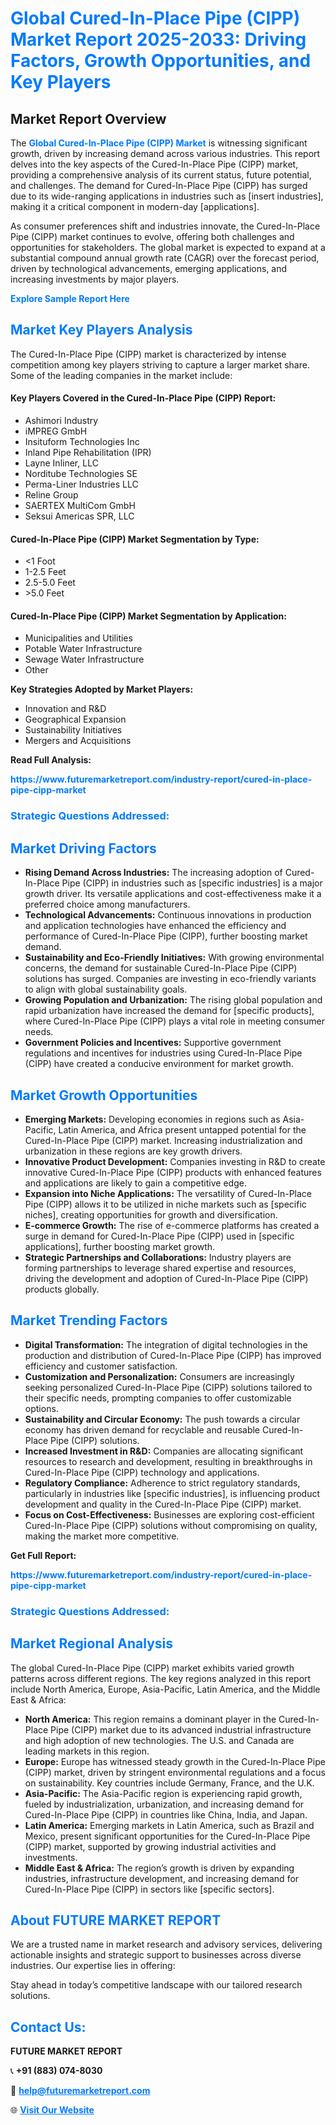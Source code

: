 <h1 style="color: #007BFF;">Global Cured-In-Place Pipe (CIPP) Market Report 2025-2033: Driving Factors, Growth Opportunities, and Key Players</h1>

<section id="overview">
<h2>Market Report Overview</h2>
<p>The <a href="https://www.futuremarketreport.com/industry-report/cured-in-place-pipe-cipp-market" style="color: #007BFF; text-decoration: none;"><strong>Global Cured-In-Place Pipe (CIPP) Market</strong></a> is witnessing significant growth, driven by increasing demand across various industries. This report delves into the key aspects of the Cured-In-Place Pipe (CIPP) market, providing a comprehensive analysis of its current status, future potential, and challenges. The demand for Cured-In-Place Pipe (CIPP) has surged due to its wide-ranging applications in industries such as [insert industries], making it a critical component in modern-day [applications].</p>
<p>As consumer preferences shift and industries innovate, the Cured-In-Place Pipe (CIPP) market continues to evolve, offering both challenges and opportunities for stakeholders. The global market is expected to expand at a substantial compound annual growth rate (CAGR) over the forecast period, driven by technological advancements, emerging applications, and increasing investments by major players.</p>
</section>

<section id="overview">
<p><a href="https://www.futuremarketreport.com/request-sample/reportId=89409" style="color: #007BFF; text-decoration: none;"><strong>Explore Sample Report Here</strong></a></p>
</section>

<section id="key-players">
<h2 style="color: #007BFF;">Market Key Players Analysis</h2>
<p>The Cured-In-Place Pipe (CIPP) market is characterized by intense competition among key players striving to capture a larger market share. Some of the leading companies in the market include:</p>
<h4>Key Players Covered in the Cured-In-Place Pipe (CIPP) Report:</h4>
<ul><li>Ashimori Industry</li><li>iMPREG GmbH</li><li>Insituform Technologies Inc</li><li>Inland Pipe Rehabilitation (IPR)</li><li>Layne Inliner, LLC</li><li>Norditube Technologies SE</li><li>Perma-Liner Industries LLC</li><li>Reline Group</li><li>SAERTEX MultiCom GmbH</li><li>Seksui Americas SPR, LLC</li></ul>
<h4>Cured-In-Place Pipe (CIPP) Market Segmentation by Type:</h4>
<ul><li>&lt;1 Foot</li><li>1-2.5 Feet</li><li>2.5-5.0 Feet</li><li>&gt;5.0 Feet</li></ul>

<h4>Cured-In-Place Pipe (CIPP) Market Segmentation by Application:</h4>
<ul><li>Municipalities and Utilities</li><li>Potable Water Infrastructure</li><li>Sewage Water Infrastructure</li><li>Other</li></ul>
<p><strong>Key Strategies Adopted by Market Players:</strong></p>
<ul>
<li>Innovation and R&D</li>
<li>Geographical Expansion</li>
<li>Sustainability Initiatives</li>
<li>Mergers and Acquisitions</li>
</ul>
</section>

<section>
<p><strong>Read Full Analysis: </strong></p><a href="https://www.futuremarketreport.com/industry-report/cured-in-place-pipe-cipp-market" style="color: #007BFF; text-decoration: none;"><strong>https://www.futuremarketreport.com/industry-report/cured-in-place-pipe-cipp-market</strong></a>
<h3 style="color: #007BFF;">Strategic Questions Addressed:</h3>
</section>

<section id="driving-factors">
<h2 style="color: #007BFF;">Market Driving Factors</h2>
<ul>
<li><strong>Rising Demand Across Industries:</strong> The increasing adoption of Cured-In-Place Pipe (CIPP) in industries such as [specific industries] is a major growth driver. Its versatile applications and cost-effectiveness make it a preferred choice among manufacturers.</li>
<li><strong>Technological Advancements:</strong> Continuous innovations in production and application technologies have enhanced the efficiency and performance of Cured-In-Place Pipe (CIPP), further boosting market demand.</li>
<li><strong>Sustainability and Eco-Friendly Initiatives:</strong> With growing environmental concerns, the demand for sustainable Cured-In-Place Pipe (CIPP) solutions has surged. Companies are investing in eco-friendly variants to align with global sustainability goals.</li>
<li><strong>Growing Population and Urbanization:</strong> The rising global population and rapid urbanization have increased the demand for [specific products], where Cured-In-Place Pipe (CIPP) plays a vital role in meeting consumer needs.</li>
<li><strong>Government Policies and Incentives:</strong> Supportive government regulations and incentives for industries using Cured-In-Place Pipe (CIPP) have created a conducive environment for market growth.</li>
</ul>
</section>

<section id="growth-opportunities">
<h2 style="color: #007BFF;">Market Growth Opportunities</h2>
<ul>
<li><strong>Emerging Markets:</strong> Developing economies in regions such as Asia-Pacific, Latin America, and Africa present untapped potential for the Cured-In-Place Pipe (CIPP) market. Increasing industrialization and urbanization in these regions are key growth drivers.</li>
<li><strong>Innovative Product Development:</strong> Companies investing in R&D to create innovative Cured-In-Place Pipe (CIPP) products with enhanced features and applications are likely to gain a competitive edge.</li>
<li><strong>Expansion into Niche Applications:</strong> The versatility of Cured-In-Place Pipe (CIPP) allows it to be utilized in niche markets such as [specific niches], creating opportunities for growth and diversification.</li>
<li><strong>E-commerce Growth:</strong> The rise of e-commerce platforms has created a surge in demand for Cured-In-Place Pipe (CIPP) used in [specific applications], further boosting market growth.</li>
<li><strong>Strategic Partnerships and Collaborations:</strong> Industry players are forming partnerships to leverage shared expertise and resources, driving the development and adoption of Cured-In-Place Pipe (CIPP) products globally.</li>
</ul>
</section>

<section id="trending-factors">
<h2 style="color: #007BFF;">Market Trending Factors</h2>
<ul>
<li><strong>Digital Transformation:</strong> The integration of digital technologies in the production and distribution of Cured-In-Place Pipe (CIPP) has improved efficiency and customer satisfaction.</li>
<li><strong>Customization and Personalization:</strong> Consumers are increasingly seeking personalized Cured-In-Place Pipe (CIPP) solutions tailored to their specific needs, prompting companies to offer customizable options.</li>
<li><strong>Sustainability and Circular Economy:</strong> The push towards a circular economy has driven demand for recyclable and reusable Cured-In-Place Pipe (CIPP) solutions.</li>
<li><strong>Increased Investment in R&D:</strong> Companies are allocating significant resources to research and development, resulting in breakthroughs in Cured-In-Place Pipe (CIPP) technology and applications.</li>
<li><strong>Regulatory Compliance:</strong> Adherence to strict regulatory standards, particularly in industries like [specific industries], is influencing product development and quality in the Cured-In-Place Pipe (CIPP) market.</li>
<li><strong>Focus on Cost-Effectiveness:</strong> Businesses are exploring cost-efficient Cured-In-Place Pipe (CIPP) solutions without compromising on quality, making the market more competitive.</li>
</ul>
</section>

<section>
<p><strong>Get Full Report: </strong></p><a href="https://www.futuremarketreport.com/industry-report/cured-in-place-pipe-cipp-market" style="color: #007BFF; text-decoration: none;"><strong>https://www.futuremarketreport.com/industry-report/cured-in-place-pipe-cipp-market</strong></a>
<h3 style="color: #007BFF;">Strategic Questions Addressed:</h3>
</section>


<section id="regional-analysis">
<h2 style="color: #007BFF;">Market Regional Analysis</h2>
<p>The global Cured-In-Place Pipe (CIPP) market exhibits varied growth patterns across different regions. The key regions analyzed in this report include North America, Europe, Asia-Pacific, Latin America, and the Middle East & Africa:</p>
<ul>
<li><strong>North America:</strong> This region remains a dominant player in the Cured-In-Place Pipe (CIPP) market due to its advanced industrial infrastructure and high adoption of new technologies. The U.S. and Canada are leading markets in this region.</li>
<li><strong>Europe:</strong> Europe has witnessed steady growth in the Cured-In-Place Pipe (CIPP) market, driven by stringent environmental regulations and a focus on sustainability. Key countries include Germany, France, and the U.K.</li>
<li><strong>Asia-Pacific:</strong> The Asia-Pacific region is experiencing rapid growth, fueled by industrialization, urbanization, and increasing demand for Cured-In-Place Pipe (CIPP) in countries like China, India, and Japan.</li>
<li><strong>Latin America:</strong> Emerging markets in Latin America, such as Brazil and Mexico, present significant opportunities for the Cured-In-Place Pipe (CIPP) market, supported by growing industrial activities and investments.</li>
<li><strong>Middle East & Africa:</strong> The region’s growth is driven by expanding industries, infrastructure development, and increasing demand for Cured-In-Place Pipe (CIPP) in sectors like [specific sectors].</li>
</ul>
</section>

<footer>
<h2 style="color: #007BFF;">About FUTURE MARKET REPORT</h2>
<p>We are a trusted name in market research and advisory services, delivering actionable insights and strategic support to businesses across diverse industries. Our expertise lies in offering:</p>

<p>Stay ahead in today’s competitive landscape with our tailored research solutions.</p>

<h2 style="color: #007BFF;">Contact Us:</h2>
<p><strong>FUTURE MARKET REPORT</strong></p>
<p>📞 <strong>+91 (883) 074-8030</strong></p>
<p>📧 <strong><a href="mailto:help@futuremarketreport.com" style="color: #007BFF;">help@futuremarketreport.com</a></strong></p>
<p>🌐 <strong><a href="https://www.futuremarketreport.com/" style="color: #007BFF;">Visit Our Website</a></strong></p>
</footer>